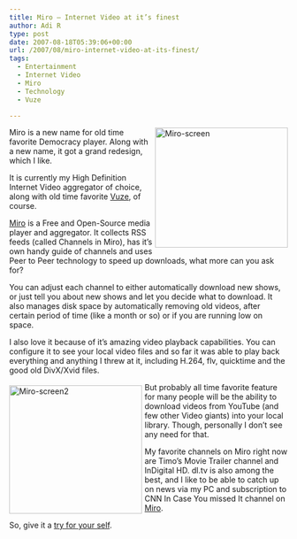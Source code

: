 ```yaml
---
title: Miro – Internet Video at it’s finest
author: Adi R
type: post
date: 2007-08-18T05:39:06+00:00
url: /2007/08/miro-internet-video-at-its-finest/
tags:
  - Entertainment
  - Internet Video
  - Miro
  - Technology
  - Vuze

---
```

<a href="https://i1.wp.com/www.adir1.com//uploads/2007/08/miro-screen.jpg" atomicselection="true"><img style="border-right: 0px; border-top: 0px; margin: 0px 0px 0px 5px; border-left: 0px; border-bottom: 0px" height="217" alt="Miro-screen" src="https://i0.wp.com/www.adir1.com//uploads/2007/08/miro-screen-thumb.jpg?resize=240%2C217" width="240" align="right" border="0" data-recalc-dims="1" /></a> Miro is a new name for old time favorite Democracy player. Along with a new name, it got a grand redesign, which I like. 

It is currently my High Definition Internet Video aggregator of choice, along with old time favorite <a href="http://www.allpvr.com/to-vuze-or-not-to-vuze-zat-is-ze-queszion/" target="_blank">Vuze</a>, of course.

<a href="http://www.getmiro.com/" target="_blank">Miro</a> is a Free and Open-Source media player and aggregator. It collects RSS feeds (called Channels&nbsp;in Miro), has it&#8217;s own handy guide of channels and uses Peer to Peer technology to speed up downloads, what more can you ask for?

You can adjust each channel to either automatically download new shows, or just&nbsp;tell you about new shows and let you decide what to download. It also manages disk space by automatically removing old videos, after certain period of time (like a month or so) or if you are running low on space.

I also love it because of it&#8217;s amazing video playback capabilities. You can configure it to see your local video files and so far it was able to play back everything and anything I threw at it, including H.264, flv, quicktime and the good old DivX/Xvid files.

<a href="https://i1.wp.com/www.adir1.com//uploads/2007/08/miro-screen2.jpg" atomicselection="true"><img style="border-right: 0px; border-top: 0px; margin: 5px 5px 0px 0px; border-left: 0px; border-bottom: 0px" height="232" alt="Miro-screen2" src="https://i0.wp.com/www.adir1.com//uploads/2007/08/miro-screen2-thumb.jpg?resize=240%2C232" width="240" align="left" border="0" data-recalc-dims="1" /></a>But probably all time favorite feature for many people will be the ability to download videos from YouTube (and few other Video giants) into your local library. Though, personally I don&#8217;t see any need for that.

My favorite channels on Miro right now are Timo&#8217;s Movie Trailer channel and InDigital HD. dl.tv is also among the best, and I like to be able to catch up on news via my PC and subscription to CNN In Case You missed It channel on <a href="http://www.getmiro.com/" target="_blank">Miro</a>.

So, give it a <a href="http://www.getmiro.com/" target="_blank">try for your self</a>.</p>